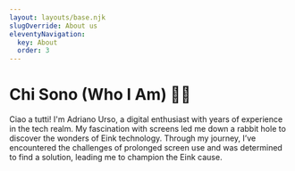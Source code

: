 ```yaml
---
layout: layouts/base.njk
slugOverride: About us
eleventyNavigation:
  key: About
  order: 3
---
```

# **Chi Sono (Who I Am)**  🙋‍♂️

Ciao a tutti! I'm Adriano Urso, a digital enthusiast with years of experience in the tech realm. My fascination with screens led me down a rabbit hole to discover the wonders of Eink technology. Through my journey, I’ve encountered the challenges of prolonged screen use and was determined to find a solution, leading me to champion the Eink cause.
